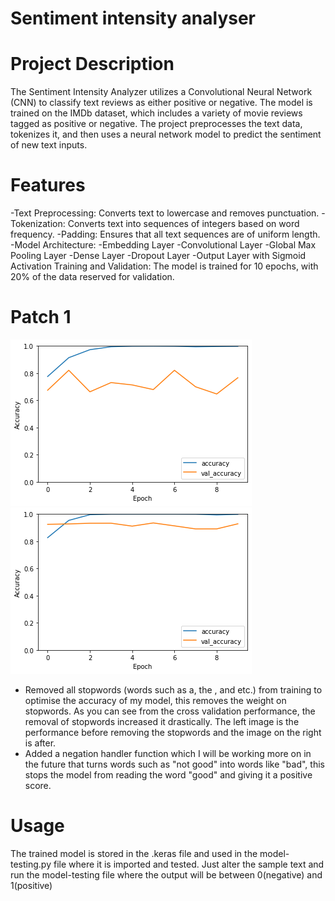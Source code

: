 # Sentiment intensity analyser

# Project Description
The Sentiment Intensity Analyzer utilizes a Convolutional Neural Network (CNN) to classify text reviews as either positive or negative. The model is trained on the IMDb dataset, which includes a variety of movie reviews tagged  as positive or negative. The project preprocesses the text data, tokenizes it, and then uses a neural network model to predict the sentiment of new text inputs.

# Features
 -Text Preprocessing: Converts text to lowercase and removes punctuation.
 -Tokenization: Converts text into sequences of integers based on word frequency.
 -Padding: Ensures that all text sequences are of uniform length.
 -Model Architecture:
 -Embedding Layer
 -Convolutional Layer
 -Global Max Pooling Layer
 -Dense Layer
 -Dropout Layer
 -Output Layer with Sigmoid Activation
 Training and Validation: The model is trained for 10 epochs, with 20% of the data reserved for validation.

# Patch 1
![Before removal of stopwords](Before(stopwords).png)
![After removal of stopwords](After(stopwords).png)
- Removed all stopwords (words such as a, the , and etc.) from training to optimise the accuracy of my model, this removes the weight on stopwords. As you can see from the cross validation performance, the removal of stopwords increased it drastically. The left image is the performance before removing the stopwords and the image on the right is after.
- Added a negation handler function which I will be working more on in the future that turns words such as "not good" into words like "bad", this stops the model from reading the word "good" and giving it a positive score.
# Usage
 The trained model is stored in the .keras file and used in the model-testing.py file where it is imported and tested. Just alter the sample text and run the model-testing file where the output will be between 0(negative) and 1(positive)


